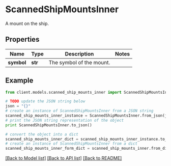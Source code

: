 # ScannedShipMountsInner

A mount on the ship.

## Properties

Name | Type | Description | Notes
------------ | ------------- | ------------- | -------------
**symbol** | **str** | The symbol of the mount. |

## Example

```python
from client.models.scanned_ship_mounts_inner import ScannedShipMountsInner

# TODO update the JSON string below
json = "{}"
# create an instance of ScannedShipMountsInner from a JSON string
scanned_ship_mounts_inner_instance = ScannedShipMountsInner.from_json(json)
# print the JSON string representation of the object
print ScannedShipMountsInner.to_json()

# convert the object into a dict
scanned_ship_mounts_inner_dict = scanned_ship_mounts_inner_instance.to_dict()
# create an instance of ScannedShipMountsInner from a dict
scanned_ship_mounts_inner_form_dict = scanned_ship_mounts_inner.from_dict(scanned_ship_mounts_inner_dict)
```

[[Back to Model list]](../README.md#documentation-for-models) [[Back to API list]](../README.md#documentation-for-api-endpoints) [[Back to README]](../README.md)
